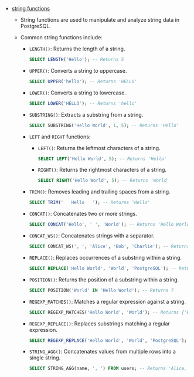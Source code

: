 - [string functions](https://youtu.be/cnzka7kF5Zk?si=3A02RLKUqOb4bS0Y&t=6617)

    - String functions are used to manipulate and analyze string data in PostgreSQL.
    - Common string functions include:
        
        - `LENGTH()`: Returns the length of a string.
            ```sql
            SELECT LENGTH('Hello'); -- Returns 5
            ```
        - `UPPER()`: Converts a string to uppercase.
            ```sql
            SELECT UPPER('hello'); -- Returns 'HELLO'
            ```
        - `LOWER()`: Converts a string to lowercase.
            ```sql
            SELECT LOWER('HELLO'); -- Returns 'hello'
            ```
        - `SUBSTRING()`: Extracts a substring from a string.
            ```sql
            SELECT SUBSTRING('Hello World', 1, 5); -- Returns 'Hello'
            ```

        - `LEFT` and `RIGHT` functions:
            - `LEFT()`: Returns the leftmost characters of a string.
                ```sql
                SELECT LEFT('Hello World', 5); -- Returns 'Hello'
                ```
            - `RIGHT()`: Returns the rightmost characters of a string.
                ```sql
                SELECT RIGHT('Hello World', 5); -- Returns 'World'
                ```
                
        - `TRIM()`: Removes leading and trailing spaces from a string.
            ```sql
            SELECT TRIM('   Hello   '); -- Returns 'Hello'
            ```
        - `CONCAT()`: Concatenates two or more strings.
            ```sql
            SELECT CONCAT('Hello', ' ', 'World'); -- Returns 'Hello World'
            ```

        - `CONCAT_WS()`: Concatenates strings with a separator.
            ```sql
            SELECT CONCAT_WS(', ', 'Alice', 'Bob', 'Charlie'); -- Returns 'Alice, Bob, Charlie'
            ```
        - `REPLACE()`: Replaces occurrences of a substring within a string.
            ```sql
            SELECT REPLACE('Hello World', 'World', 'PostgreSQL'); -- Returns 'Hello PostgreSQL'
            ```
        - `POSITION()`: Returns the position of a substring within a string.
            ```sql  
            SELECT POSITION('World' IN 'Hello World'); -- Returns 7
            ```
        - `REGEXP_MATCHES()`: Matches a regular expression against a string.
            ```sql
            SELECT REGEXP_MATCHES('Hello World', 'World'); -- Returns {'World'}
            ```
        - `REGEXP_REPLACE()`: Replaces substrings matching a regular expression.
            ```sql
            SELECT REGEXP_REPLACE('Hello World', 'World', 'PostgreSQL'); -- Returns 'Hello PostgreSQL'
            ```
        - `STRING_AGG()`: Concatenates values from multiple rows into a single string.
            ```sql
            SELECT STRING_AGG(name, ', ') FROM users; -- Returns 'Alice, Bob, Charlie'
            ```
